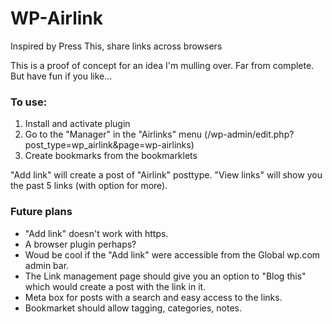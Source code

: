 WP-Airlink
==========

Inspired by Press This, share links across browsers

This is a proof of concept for an idea I'm mulling over. Far from complete. But have fun if you like...

### To use:
1) Install and activate plugin
2) Go to the "Manager" in the "Airlinks" menu (/wp-admin/edit.php?post_type=wp_airlink&page=wp-airlinks)
3) Create bookmarks from the bookmarklets

"Add link" will create a post of "Airlink" posttype.
"View links" will show you the past 5 links (with option for more).

### Future plans
- "Add link" doesn't work with https.
- A browser plugin perhaps?
- Woud be cool if the "Add link" were accessible from the Global wp.com admin bar.
- The Link management page should give you an option to "Blog this" which would create a post with the link in it.
- Meta box for posts with a search and easy access to the links.
- Bookmarket should allow tagging, categories, notes.
